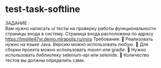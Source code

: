 # test-task-softline
ЗАДАНИЕ :  
Вам нужно написать ui тесты на проверку работы функциональности
страницы входа в систему. Страница входа расположена по адресу
https://lmslite47vr.demo.mirapolis.ru/mira
Требования:
 Реализовать нужно на языке Java. Версию можно использовать любую.
 Для сборки проекта можно использовать maven или gradle.
 Нужно использовать библиотеку selenium-api или selenide.
 Количество тестов вы должны определить сами.
